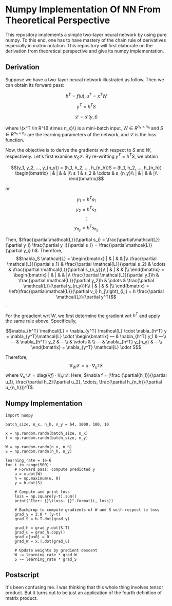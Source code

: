 # Numpy Implementation Of NN From Theoretical Perspective

This repository implements a simple two-layer neural network by using pure numpy. To this end, one has to have mastery of the chain rule of derivatives especially in matrix notation. This repository will first elaborate on the derivation from theoretical perspective and give its numpy implementation.

## Derivation

Suppose we have a two-layer neural network illustrated as follow.
Then we can obtain its forward pass:

$$h^T=f(u), u^T=x^TW$$


$$y^T=h^TS$$


$$\mathcal{L}=\mathcal{L}(y, t)$$

where \\(x^T \in R^{B \times n_x}\\) is a mini-batch input, $W \in R^{n_x \times n_h}$ and $S \in {R}^{n_h \times n_y}$ are the learning parameters of the network, and $\mathcal{L}$ is the loss function.

Now, the objective is to derive the gradients with respect to $S$ and $W$, respectively. 
Let's first examine $\nabla_S \mathcal{L}$.
By re-writting $y^T=h^TS$, we obtain

$$(y_1, y_2, ..., y_{n_y}) = (h_1, h_2, ..., h_{n_h})S = (h_1, h_2, ..., h_{n_h})
\begin{bmatrix}
| & | &  & |\\
s_1 & s_2 & \cdots & s_{n_y}\\
| & | &  & |\\
\end{bmatrix}$$

or

$$y_1 = h^Ts_1$$
$$y_2 = h^Ts_2$$
$$\vdots$$
$$y_{n_y} = h^Ts_{n_y}$$

Then, $\frac{\partial\mathcal{L}}{\partial s_i} = \frac{\partial\mathcal{L}}{\partial y_i} \frac{\partial y_i}{\partial s_i} = \frac{\partial\mathcal{L}}{\partial y_i} h$. 
Therefore,
$$\nabla_S \mathcal{L} = 
\begin{bmatrix}
| & | &  & |\\
\frac{\partial \mathcal{L}}{\partial s_1} & \frac{\partial \mathcal{L}}{\partial s_2} & \cdots & \frac{\partial \mathcal{L}}{\partial s_{n_y}}\\
| & | &  & |\\
\end{bmatrix} =
\begin{bmatrix}
| & | &  & |\\
\frac{\partial \mathcal{L}}{\partial y_1}h & \frac{\partial \mathcal{L}}{\partial y_2}h & \cdots & \frac{\partial \mathcal{L}}{\partial y_{n_y}}h\\
| & | &  & |\\
\end{bmatrix}
= \left(\frac{\partial\mathcal{L}}{\partial v_i} h_j\right)_{i,j} = h \frac{\partial \mathcal{L}}{\partial y^T}$$.

For the greadient wrt $W$, we first determine the gradient wrt $h^T$ and apply the same rule above. Specifically,

$$\nabla_{h^T} \mathcal{L} = \nabla_{y^T} \mathcal{L} \cdot \nabla_{h^T} y = \nabla_{y^T}\mathcal{L} \cdot 
\begin{bmatrix}
— & \nabla_{h^T} y_1 & —\\
— & \nabla_{h^T} y_2 & —\\
 & \vdots & \\
— & \nabla_{h^T} y_{n_y} & —\\
 \end{bmatrix}
= \nabla_{y^T} \mathcal{L} \cdot S$$

Therefore,
$$\nabla_W \mathcal{L} = x \cdot \nabla_{u^T} \mathcal{L}$$
where $\nabla_{u^T} \mathcal{L} = \text{diag}(\nabla f) \cdot \nabla_{h^T} \mathcal{L}$. 
Here, $\nabla f = (\frac {\partial{h_1}}{\partial u_1}, \frac{\partial h_2}{\partial u_2}, \cdots, \frac{\partial h_{n_h}}{\partial u_{n_h}})^T$. 


## Numpy Implementation
```
import numpy

batch_size, n_x, n_h, n_y = 64, 1000, 100, 10

x = np.random.randn(batch_size, n_x)
t = np.random.randn(batch_size, n_y)

W = np.random.randn(n_x, n_h)
S = np.random.randn(n_h, n_y)

learning_rate = 1e-6
for i in range(500):
	# Forward pass: compute predicted y
	u = x.dot(W)
	h = np.maximum(u, 0)
	y = h.dot(S)

	# Compute and print loss
	loss = np.square(y-t).sum()
	print("Iter: {}\tLoss: {}".format(i, loss))

	# Backprop to compute gradients of W and S with respect to loss
	grad_y = 2.0 * (y-t)
	grad_S = h.T.dot(grad_y)

	grad_h = grad_y.dot(S.T)
	grad_u = grad_h.copy()
	grad_u[u<0] = 0
	grad_W = x.T.dot(grad_u)

	# Update weights by gradient descent
	W -= learning_rate * grad_W
	S -= learning_rate * grad_S
```

## Postscript
It's been confusing me. I was thinking that this whole thing involves tensor product. But it turns out to be just an application of the fourth definition of matrix product.
